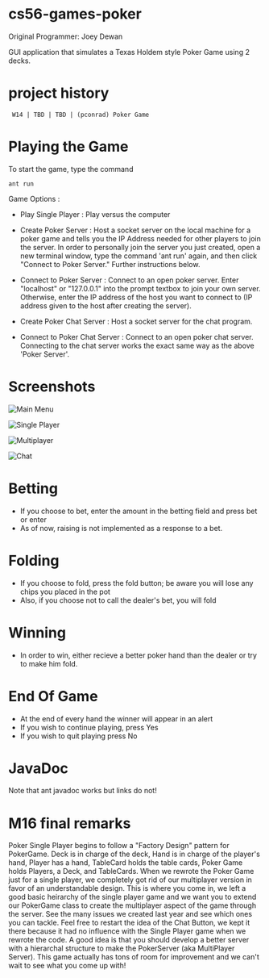 cs56-games-poker
================
Original Programmer: Joey Dewan
        
GUI application that simulates a Texas Holdem style Poker Game using 2 decks.

project history
===============
```
 W14 | TBD | TBD | (pconrad) Poker Game
```

Playing the Game
================
To start the game, type the command
```
ant run
```
Game Options :

* Play Single Player : Play versus the computer

* Create Poker Server : Host a socket server on the local machine for a poker game and tells you the IP Address needed for other players to join the server. In order to personally join the server you just created, open a new terminal window, type the command 'ant run' again, and then click "Connect to Poker Server." Further instructions below.

* Connect to Poker Server : Connect to an open poker server. Enter "localhost" or "127.0.0.1" into the prompt textbox to join your own server. Otherwise, enter the IP address of the host you want to connect to (IP address given to the host after creating the server). 

* Create Poker Chat Server : Host a socket server for the chat program. 

* Connect to Poker Chat Server : Connect to an open poker chat server. Connecting to the chat server works the exact same way as the above 'Poker Server'.
 
Screenshots
===========
![Main Menu](https://raw.githubusercontent.com/dvanmali/cs56-games-poker/master/menu.png)

![Single Player](https://raw.githubusercontent.com/dvanmali/cs56-games-poker/master/singleplayer.png)

![Multiplayer](https://raw.githubusercontent.com/dvanmali/cs56-games-poker/master/multiplayer.png)

![Chat](https://raw.githubusercontent.com/dvanmali/cs56-games-poker/master/Chat.png)

Betting
=======
* If you choose to bet, enter the amount in the betting field and press bet or enter
* As of now, raising is not implemented as a response to a bet.

Folding
=======
* If you choose to fold, press the fold button; be aware you will lose any chips you placed in the pot
* Also, if you choose not to call the dealer's bet, you will fold

Winning
=======
* In order to win, either recieve a better poker hand than the dealer or try to make him fold.

End Of Game
===========
* At the end of every hand the winner will appear in an alert
* If you wish to continue playing, press Yes
* If you wish to quit playing press No

JavaDoc
=======
Note that ant javadoc works but links do not!


M16 final remarks
=================
Poker Single Player begins to follow a "Factory Design" pattern for PokerGame. Deck is in charge of the deck, Hand is in charge of the player's hand, Player has a hand, TableCard holds the table cards, Poker Game holds Players, a Deck, and TableCards. When we rewrote the Poker Game just for a single player, we completely got rid of our multiplayer version in favor of an understandable design. This is where you come in, we left a good basic heirarchy of the single player game and we want you to extend our PokerGame class to create the multiplayer aspect of the game through the server. See the many issues we created last year and see which ones you can tackle. Feel free to restart the idea of the Chat Button, we kept it there because it had no influence with the Single Player game when we rewrote the code. A good idea is that you should develop a better server with a hierarchal structure to make the PokerServer (aka MultiPlayer Server). This game actually has tons of room for improvement and we can't wait to see what you come up with!
